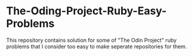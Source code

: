 # The-Oding-Project-Ruby-Easy-Problems
This repository contains solution for some of "The Odin Project" ruby problems that I consider too easy to make seperate repositories for them.
